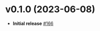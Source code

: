 # v0.1.0 (2023-06-08)

* **Initial release** [#166](https://github.com/patrickcping/pingone-go-sdk-v2/pull/166)
